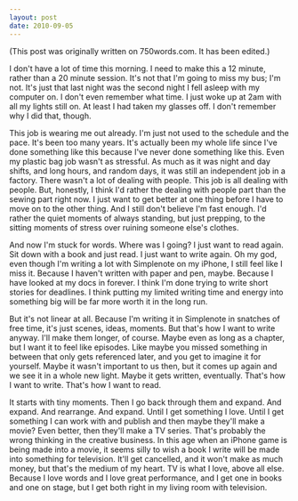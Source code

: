 ```yaml
---
layout: post
date: 2010-09-05
--- 
```


(This post was originally written on 750words.com. It has been edited.)

I don't have a lot of time this morning. I need to make this a 12 minute, rather than a 20 minute session. It's not that I'm going to miss my bus; I'm not. It's just that last night was the second night I fell asleep with my computer on. I don't even remember what time. I just woke up at 2am with all my lights still on. At least I had taken my glasses off. I don't remember why I did that, though. 

This job is wearing me out already. I'm just not used to the schedule and the pace. It's been too many years. It's actually been my whole life since I've done something like this because I've never done something like this. Even my plastic bag job wasn't as stressful. As much as it was night and day shifts, and long hours, and random days, it was still an independent job in a factory. There wasn't a lot of dealing with people. This job is all dealing with people. But, honestly, I think I'd rather the dealing with people part than the sewing part right now. I just want to get better at one thing before I have to move on to the other thing. And I still don't believe I'm fast enough. I'd rather the quiet moments of always standing, but just prepping, to the sitting moments of stress over ruining someone else's clothes. 

And now I'm stuck for words. Where was I going? I just want to read again. Sit down with a book and just read. I just want to write again. Oh my god, even though I'm writing a lot with Simplenote on my iPhone, I still feel like I miss it. Because I haven't written with paper and pen, maybe. Because I have looked at my docs in forever. I think I'm done trying to write short stories for deadlines. I think putting my limited writing time and energy into something big will be far more worth it in the long run. 

But it's not linear at all. Because I'm writing it in Simplenote in snatches of free time, it's just scenes, ideas, moments. But that's how I want to write anyway. I'll make them longer, of course. Maybe even as long as a chapter, but I want it to feel like episodes. Like maybe you missed something in between that only gets referenced later, and you get to imagine it for yourself. Maybe it wasn't important to us then, but it comes up again and we see it in a whole new light. Maybe it gets written, eventually. That's how I want to write. That's how I want to read. 

It starts with tiny moments. Then I go back through them and expand. And expand. And rearrange. And expand. Until I get something I love. Until I get something I can work with and publish and then maybe they'll make a movie? Even better, then they'll make a TV series. That's probably the wrong thinking in the creative business. In this age when an iPhone game is being made into a movie, it seems silly to wish a book I write will be made into something for television. It'll get cancelled, and it won't make as much money, but that's the medium of my heart. TV is what I love, above all else. Because I love words and I love great performance, and I get one in books and one on stage, but I get both right in my living room with television. 
